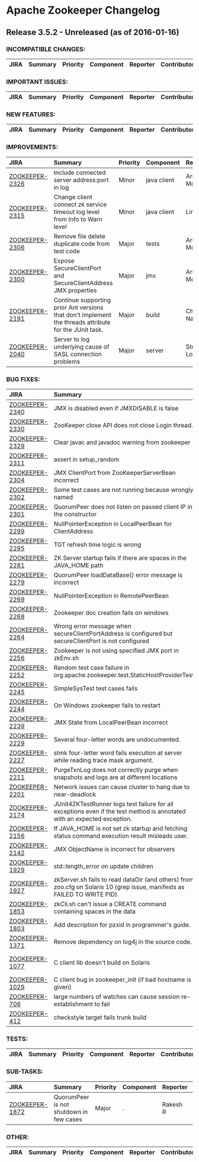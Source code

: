 
<!---
# Licensed to the Apache Software Foundation (ASF) under one
# or more contributor license agreements.  See the NOTICE file
# distributed with this work for additional information
# regarding copyright ownership.  The ASF licenses this file
# to you under the Apache License, Version 2.0 (the
# "License"); you may not use this file except in compliance
# with the License.  You may obtain a copy of the License at
#
#     http://www.apache.org/licenses/LICENSE-2.0
#
# Unless required by applicable law or agreed to in writing, software
# distributed under the License is distributed on an "AS IS" BASIS,
# WITHOUT WARRANTIES OR CONDITIONS OF ANY KIND, either express or implied.
# See the License for the specific language governing permissions and
# limitations under the License.
-->
# Apache Zookeeper Changelog

## Release 3.5.2 - Unreleased (as of 2016-01-16)

### INCOMPATIBLE CHANGES:

| JIRA | Summary | Priority | Component | Reporter | Contributor |
|:---- |:---- | :--- |:---- |:---- |:---- |


### IMPORTANT ISSUES:

| JIRA | Summary | Priority | Component | Reporter | Contributor |
|:---- |:---- | :--- |:---- |:---- |:---- |


### NEW FEATURES:

| JIRA | Summary | Priority | Component | Reporter | Contributor |
|:---- |:---- | :--- |:---- |:---- |:---- |


### IMPROVEMENTS:

| JIRA | Summary | Priority | Component | Reporter | Contributor |
|:---- |:---- | :--- |:---- |:---- |:---- |
| [ZOOKEEPER-2326](https://issues.apache.org/jira/browse/ZOOKEEPER-2326) | Include connected server address:port in log |  Minor | java client | Arshad Mohammad | Arshad Mohammad |
| [ZOOKEEPER-2315](https://issues.apache.org/jira/browse/ZOOKEEPER-2315) | Change client connect zk service timeout log level from Info to Warn level |  Minor | java client | Lin Yiqun |  |
| [ZOOKEEPER-2306](https://issues.apache.org/jira/browse/ZOOKEEPER-2306) | Remove file delete duplicate  code from test code |  Major | tests | Arshad Mohammad | Arshad Mohammad |
| [ZOOKEEPER-2300](https://issues.apache.org/jira/browse/ZOOKEEPER-2300) | Expose SecureClientPort and SecureClientAddress JMX properties |  Major | jmx | Arshad Mohammad | Arshad Mohammad |
| [ZOOKEEPER-2191](https://issues.apache.org/jira/browse/ZOOKEEPER-2191) | Continue supporting prior Ant versions that don't implement the threads attribute for the JUnit task. |  Major | build | Chris Nauroth | Chris Nauroth |
| [ZOOKEEPER-2040](https://issues.apache.org/jira/browse/ZOOKEEPER-2040) | Server to log underlying cause of SASL connection problems |  Major | server | Steve Loughran | Steve Loughran |


### BUG FIXES:

| JIRA | Summary | Priority | Component | Reporter | Contributor |
|:---- |:---- | :--- |:---- |:---- |:---- |
| [ZOOKEEPER-2340](https://issues.apache.org/jira/browse/ZOOKEEPER-2340) | JMX is disabled even if JMXDISABLE is false |  Minor | . | neha | Arshad Mohammad |
| [ZOOKEEPER-2330](https://issues.apache.org/jira/browse/ZOOKEEPER-2330) | ZooKeeper close API does not close Login thread. |  Major | java client | Arshad Mohammad | Arshad Mohammad |
| [ZOOKEEPER-2329](https://issues.apache.org/jira/browse/ZOOKEEPER-2329) | Clear javac and javadoc warning from zookeeper |  Minor | . | Arshad Mohammad | Arshad Mohammad |
| [ZOOKEEPER-2311](https://issues.apache.org/jira/browse/ZOOKEEPER-2311) | assert in setup\_random |  Major | c client | Marshall McMullen |  |
| [ZOOKEEPER-2304](https://issues.apache.org/jira/browse/ZOOKEEPER-2304) | JMX ClientPort from ZooKeeperServerBean incorrect |  Major | jmx | Arshad Mohammad | Arshad Mohammad |
| [ZOOKEEPER-2302](https://issues.apache.org/jira/browse/ZOOKEEPER-2302) | Some test cases are not running because wrongly named |  Major | tests | Arshad Mohammad | Arshad Mohammad |
| [ZOOKEEPER-2301](https://issues.apache.org/jira/browse/ZOOKEEPER-2301) | QuorumPeer does not listen on passed client IP in the constructor |  Major | server | Arshad Mohammad | Arshad Mohammad |
| [ZOOKEEPER-2299](https://issues.apache.org/jira/browse/ZOOKEEPER-2299) | NullPointerException in LocalPeerBean for ClientAddress |  Major | jmx | Arshad Mohammad | Arshad Mohammad |
| [ZOOKEEPER-2295](https://issues.apache.org/jira/browse/ZOOKEEPER-2295) | TGT refresh time logic is wrong |  Major | . | Arshad Mohammad | Arshad Mohammad |
| [ZOOKEEPER-2281](https://issues.apache.org/jira/browse/ZOOKEEPER-2281) | ZK Server startup fails if there are spaces in the JAVA\_HOME path |  Minor | scripts | neha | neha |
| [ZOOKEEPER-2279](https://issues.apache.org/jira/browse/ZOOKEEPER-2279) | QuorumPeer  loadDataBase() error message is incorrect |  Major | quorum | sunhaitao | Arshad Mohammad |
| [ZOOKEEPER-2269](https://issues.apache.org/jira/browse/ZOOKEEPER-2269) | NullPointerException  in RemotePeerBean |  Major | jmx | Arshad Mohammad | Arshad Mohammad |
| [ZOOKEEPER-2268](https://issues.apache.org/jira/browse/ZOOKEEPER-2268) | Zookeeper doc creation fails on windows |  Major | build | Arshad Mohammad | Arshad Mohammad |
| [ZOOKEEPER-2264](https://issues.apache.org/jira/browse/ZOOKEEPER-2264) | Wrong error message when secureClientPortAddress is configured but secureClientPort is not configured |  Minor | server | Arshad Mohammad | Arshad Mohammad |
| [ZOOKEEPER-2256](https://issues.apache.org/jira/browse/ZOOKEEPER-2256) | Zookeeper is not using specified JMX port in zkEnv.sh |  Minor | scripts | Arshad Mohammad | Arshad Mohammad |
| [ZOOKEEPER-2252](https://issues.apache.org/jira/browse/ZOOKEEPER-2252) | Random test case failure in org.apache.zookeeper.test.StaticHostProviderTest |  Minor | . | Arshad Mohammad | Timothy Ward |
| [ZOOKEEPER-2245](https://issues.apache.org/jira/browse/ZOOKEEPER-2245) | SimpleSysTest test cases fails |  Major | . | Arshad Mohammad | Arshad Mohammad |
| [ZOOKEEPER-2244](https://issues.apache.org/jira/browse/ZOOKEEPER-2244) | On Windows zookeeper fails to restart |  Critical | . | Arshad Mohammad | Arshad Mohammad |
| [ZOOKEEPER-2239](https://issues.apache.org/jira/browse/ZOOKEEPER-2239) | JMX State from LocalPeerBean incorrect |  Major | jmx | Kevin Lee | Kevin Lee |
| [ZOOKEEPER-2229](https://issues.apache.org/jira/browse/ZOOKEEPER-2229) | Several four-letter words are undocumented. |  Major | documentation | Chris Nauroth | Chris Nauroth |
| [ZOOKEEPER-2227](https://issues.apache.org/jira/browse/ZOOKEEPER-2227) | stmk four-letter word fails execution at server while reading trace mask argument. |  Major | server | Chris Nauroth | Chris Nauroth |
| [ZOOKEEPER-2211](https://issues.apache.org/jira/browse/ZOOKEEPER-2211) | PurgeTxnLog does not correctly purge when snapshots and logs are at different locations |  Major | scripts | Wesley Chow | Arshad Mohammad |
| [ZOOKEEPER-2201](https://issues.apache.org/jira/browse/ZOOKEEPER-2201) | Network issues can cause cluster to hang due to near-deadlock |  Critical | . | Donny Nadolny | Donny Nadolny |
| [ZOOKEEPER-2174](https://issues.apache.org/jira/browse/ZOOKEEPER-2174) | JUnit4ZKTestRunner logs test failure for all exceptions even if the test method is annotated with an expected exception. |  Minor | tests | Chris Nauroth | Chris Nauroth |
| [ZOOKEEPER-2156](https://issues.apache.org/jira/browse/ZOOKEEPER-2156) | If JAVA\_HOME is not set zk startup and fetching status command execution result misleads user. |  Major | scripts | J.Andreina | J.Andreina |
| [ZOOKEEPER-2142](https://issues.apache.org/jira/browse/ZOOKEEPER-2142) | JMX ObjectName is incorrect for observers |  Trivial | . | Karol Dudzinski | Edward Ribeiro |
| [ZOOKEEPER-1929](https://issues.apache.org/jira/browse/ZOOKEEPER-1929) | std::length\_error on update children |  Major | contrib-zkfuse | Eduard White |  |
| [ZOOKEEPER-1927](https://issues.apache.org/jira/browse/ZOOKEEPER-1927) | zkServer.sh fails to read dataDir (and others) from zoo.cfg on Solaris 10 (grep issue, manifests as FAILED TO WRITE PID). |  Major | scripts | Ed Schmed | Chris Nauroth |
| [ZOOKEEPER-1853](https://issues.apache.org/jira/browse/ZOOKEEPER-1853) | zkCli.sh can't issue a CREATE command containing spaces in the data |  Minor | java client | sekine coulibaly | Ryan Lamore |
| [ZOOKEEPER-1803](https://issues.apache.org/jira/browse/ZOOKEEPER-1803) | Add description for pzxid in programmer's guide. |  Major | documentation | Leader Ni | Arshad Mohammad |
| [ZOOKEEPER-1371](https://issues.apache.org/jira/browse/ZOOKEEPER-1371) | Remove dependency on log4j in the source code. |  Major | . | Mahadev konar | Arshad Mohammad |
| [ZOOKEEPER-1077](https://issues.apache.org/jira/browse/ZOOKEEPER-1077) | C client lib doesn't build on Solaris |  Critical | build, c client | Tadeusz Andrzej Kadłubowski | Chris Nauroth |
| [ZOOKEEPER-1029](https://issues.apache.org/jira/browse/ZOOKEEPER-1029) | C client bug in zookeeper\_init (if bad hostname is given) |  Blocker | c client | Dheeraj Agrawal | Flavio Junqueira |
| [ZOOKEEPER-706](https://issues.apache.org/jira/browse/ZOOKEEPER-706) | large numbers of watches can cause session re-establishment to fail |  Critical | c client, java client | Patrick Hunt | Chris Thunes |
| [ZOOKEEPER-412](https://issues.apache.org/jira/browse/ZOOKEEPER-412) | checkstyle target fails trunk build |  Major | . | Giridharan Kesavan | Akihiro Suda |


### TESTS:

| JIRA | Summary | Priority | Component | Reporter | Contributor |
|:---- |:---- | :--- |:---- |:---- |:---- |


### SUB-TASKS:

| JIRA | Summary | Priority | Component | Reporter | Contributor |
|:---- |:---- | :--- |:---- |:---- |:---- |
| [ZOOKEEPER-1872](https://issues.apache.org/jira/browse/ZOOKEEPER-1872) | QuorumPeer is not shutdown in few cases |  Major | . | Rakesh R | Rakesh R |


### OTHER:

| JIRA | Summary | Priority | Component | Reporter | Contributor |
|:---- |:---- | :--- |:---- |:---- |:---- |


